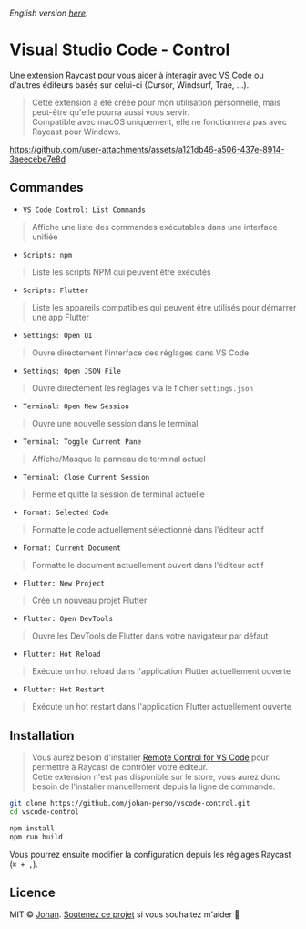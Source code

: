 ###### English version [here](https://github.com/johan-perso/vscode-control/blob/main/README.md).

# Visual Studio Code - Control

Une extension Raycast pour vous aider à interagir avec VS Code ou d'autres éditeurs basés sur celui-ci (Cursor, Windsurf, Trae, ...).

> Cette extension a été créée pour mon utilisation personnelle, mais peut-être qu'elle pourra aussi vous servir.  
> Compatible avec macOS uniquement, elle ne fonctionnera pas avec Raycast pour Windows.

https://github.com/user-attachments/assets/a121db46-a506-437e-8914-3aeecebe7e8d


## Commandes

- `VS Code Control: List Commands`
> Affiche une liste des commandes exécutables dans une interface unifiée

- `Scripts: npm`
> Liste les scripts NPM qui peuvent être exécutés

- `Scripts: Flutter`
> Liste les appareils compatibles qui peuvent être utilisés pour démarrer une app Flutter

- `Settings: Open UI`
> Ouvre directement l'interface des réglages dans VS Code

- `Settings: Open JSON File`
> Ouvre directement les réglages via le fichier `settings.json`

- `Terminal: Open New Session`
> Ouvre une nouvelle session dans le terminal

- `Terminal: Toggle Current Pane`
> Affiche/Masque le panneau de terminal actuel

- `Terminal: Close Current Session`
> Ferme et quitte la session de terminal actuelle

- `Format: Selected Code`
> Formatte le code actuellement sélectionné dans l'éditeur actif

- `Format: Current Document`
> Formatte le document actuellement ouvert dans l'éditeur actif

- `Flutter: New Project`
> Crée un nouveau projet Flutter

- `Flutter: Open DevTools`
> Ouvre les DevTools de Flutter dans votre navigateur par défaut

- `Flutter: Hot Reload`
> Exécute un hot reload dans l'application Flutter actuellement ouverte

- `Flutter: Hot Restart`
> Exécute un hot restart dans l'application Flutter actuellement ouverte

## Installation

> Vous aurez besoin d'installer [Remote Control for VS Code](https://marketplace.visualstudio.com/items?itemName=eliostruyf.vscode-remote-control) pour permettre à Raycast de contrôler votre éditeur.  
> Cette extension n'est pas disponible sur le store, vous aurez donc besoin de l'installer manuellement depuis la ligne de commande.

```bash
git clone https://github.com/johan-perso/vscode-control.git
cd vscode-control

npm install
npm run build
```

Vous pourrez ensuite modifier la configuration depuis les réglages Raycast (`⌘ + ,`).

## Licence

MIT © [Johan](https://johanstick.fr). [Soutenez ce projet](https://johanstick.fr/#donate) si vous souhaitez m'aider 💙
